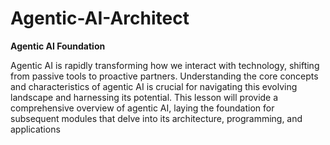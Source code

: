 # Agentic-AI-Architect
<b>Agentic AI Foundation</b> 

Agentic AI is rapidly transforming how we interact with technology, shifting from passive tools to proactive partners. Understanding the core concepts and characteristics of agentic AI is crucial for navigating this evolving landscape and harnessing its potential. This lesson will provide a comprehensive overview of agentic AI, laying the foundation for subsequent modules that delve into its architecture, programming, and applications
